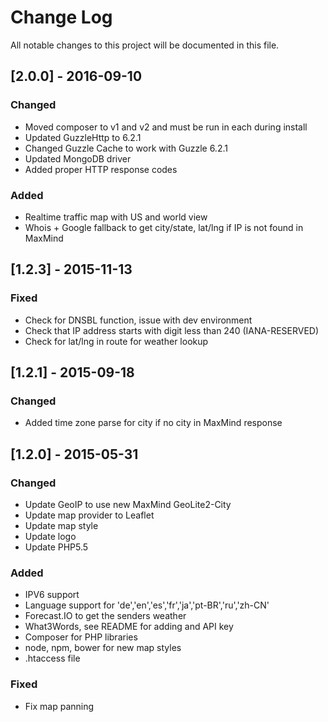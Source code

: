 # Change Log
All notable changes to this project will be documented in this file.

## [2.0.0] - 2016-09-10

### Changed

- Moved composer to v1 and v2 and must be run in each during install
- Updated GuzzleHttp to 6.2.1
- Changed Guzzle Cache to work with Guzzle 6.2.1
- Updated MongoDB driver
- Added proper HTTP response codes

### Added

- Realtime traffic map with US and world view
- Whois + Google fallback to get city/state, lat/lng if IP is not found in MaxMind

## [1.2.3] - 2015-11-13
### Fixed

- Check for DNSBL function, issue with dev environment
- Check that IP address starts with digit less than 240 (IANA-RESERVED)
- Check for lat/lng in route for weather lookup

## [1.2.1] - 2015-09-18
### Changed
- Added time zone parse for city if no city in MaxMind response

## [1.2.0] - 2015-05-31
### Changed
- Update GeoIP to use new MaxMind GeoLite2-City
- Update map provider to Leaflet
- Update map style
- Update logo
- Update PHP5.5

### Added
- IPV6 support
- Language support for 'de','en','es','fr','ja','pt-BR','ru','zh-CN'
- Forecast.IO to get the senders weather
- What3Words, see README for adding and API key
- Composer for PHP libraries
- node, npm, bower for new map styles
- .htaccess file

### Fixed
- Fix map panning
